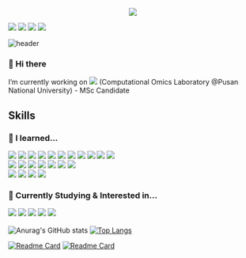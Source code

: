 <p align="center">
  <!-- Typing SVG by DenverCoder1 - https://github.com/DenverCoder1/readme-typing-svg -->
  <a href="https://github.com/DenverCoder1/readme-typing-svg">
    <img src="https://readme-typing-svg.demolab.com/?lines=Always%20learning%20new%20things;Welcome%20to%20Dohyun's%20Github!&font=Fira%20Code&center=true&width=440&height=45&color=f75c7e&vCenter=true&pause=1000&size=22" /></a>
</p>




<a href="https://www.instagram.com/do.hyen28/" target="_blank"><img src="https://img.shields.io/badge/do.hyen28%20-E4405F?style=for-the-badge&logo=instagram&logoColor=white"/></a>
<a href="https://twitter.com/i/flow/login?redirect_after_login=%2Fhwangdohyun9004" target="_blank"><img src="https://img.shields.io/badge/@hwangdohyun9004%20-000000?style=for-the-badge&logo=x&logoColor=white"/></a>
<a href="hdh1028@pusan.ac.kr" target="_blank"><img src="https://img.shields.io/badge/hdh1028@pusan.ac.kr%20-EA4335?style=for-the-badge&logo=Gmail&logoColor=white"/></a>
<a href="hdh1028@naver.com" target="_blank"><img src="https://img.shields.io/badge/hdh1028@naver.com%20-03C75A?style=for-the-badge&logo=Naver&logoColor=white"/></a>

![header](https://capsule-render.vercel.app/api?type=soft&height=300&color=000000&text=Welcome%20to%20Dohyun's%20Github!&fontColor=ffffff&fontSize=56&animation=fadeIn)

### 🍑 Hi there 
I’m currently working on <a href="https://pnucolab.com/" target="_blank"><img src="https://img.shields.io/badge/PNUCOLAB%20-F9AB00?style=for-the-badge&logoColor=white"/></a>
 (Computational Omics Laboratory @Pusan National University) - MSc Candidate

## Skills
### 📖 I learned...
<a target="_blank"><img src="https://img.shields.io/badge/Python-3776AB?style=for-the-badge&logo=Python&logoColor=FFFFFF"/></a>
<a target="_blank"><img src="https://img.shields.io/badge/JavaScript-F7DF1E?style=for-the-badge&logo=JavaScript&logoColor=FFFFFF"/></a>
<a target="_blank"><img src="https://img.shields.io/badge/Java-000000?style=for-the-badge&logo=OpenJDK&logoColor=FFFFFF"/></a>
<a target="_blank"><img src="https://img.shields.io/badge/html5-E34F26?style=for-the-badge&logo=html5&logoColor=FFFFFF"/></a>
<a target="_blank"><img src="https://img.shields.io/badge/css3-1572B6?style=for-the-badge&logo=css3&logoColor=FFFFFF"/></a>
<a target="_blank"><img src="https://img.shields.io/badge/svelte-FF3E00?style=for-the-badge&logo=svelte&logoColor=FFFFFF"/></a>
<a target="_blank"><img src="https://img.shields.io/badge/R-276DC3?style=for-the-badge&logo=R&logoColor=FFFFFF"/></a>
<a target="_blank"><img src="https://img.shields.io/badge/MATLAB-071D49?style=for-the-badge"/></a>
<a target="_blank"><img src="https://img.shields.io/badge/csharp-512BD4?style=for-the-badge&logo=csharp&logoColor=FFFFFF"/></a>
<a target="_blank"><img src="https://img.shields.io/badge/mysql-4479A1?style=for-the-badge&logo=mysql&logoColor=FFFFFF"/></a>
<a target="_blank"><img src="https://img.shields.io/badge/starUML-5C2D91?style=for-the-badge"/></a>
<br>
<a target="_blank"><img src="https://img.shields.io/badge/googlecolab-F9AB00?style=for-the-badge&logo=googlecolab&logoColor=FFFFFF"/></a>
<a target="_blank"><img src="https://img.shields.io/badge/github-000000?style=for-the-badge&logo=github&logoColor=FFFFFF"/></a>
<a target="_blank"><img src="https://img.shields.io/badge/git-F05032?style=for-the-badge&logo=git&logoColor=FFFFFF"/></a>
<a target="_blank"><img src="https://img.shields.io/badge/visualstudiocode-007ACC?style=for-the-badge&logo=visualstudiocode&logoColor=FFFFFF"/></a>
<a target="_blank"><img src="https://img.shields.io/badge/linux-FCC624?style=for-the-badge&logo=linux&logoColor=FFFFFF"/></a>
<a target="_blank"><img src="https://img.shields.io/badge/ubuntu-E95420?style=for-the-badge&logo=ubuntu&logoColor=FFFFFF"/></a>
<a target="_blank"><img src="https://img.shields.io/badge/anaconda-44A833?style=v&logo=anaconda&logoColor=FFFFFF"/></a>
<br>
<a target="_blank"><img src="https://img.shields.io/badge/adobephotoshop-31A8FF?style=for-the-badge&logo=adobephotoshop&logoColor=FFFFFF"/></a>
<a target="_blank"><img src="https://img.shields.io/badge/adobeillustrator-FF9A00?style=for-the-badge&logo=adobeillustrator&logoColor=FFFFFF"/></a>
<a target="_blank"><img src="https://img.shields.io/badge/clipstudio-A8B9CC?style=for-the-badge"/></a>
<a target="_blank"><img src="https://img.shields.io/badge/figma-F24E1E?style=for-the-badge&logo=figma&logoColor=FFFFFF"/></a>
<br>

### 📖 Currently Studying & Interested in...
<a target="_blank"><img src="https://img.shields.io/badge/ruby-CC342D?style=for-the-badge&logo=ruby&logoColor=FFFFFF"/></a>
<a target="_blank"><img src="https://img.shields.io/badge/jekyll-CC0000?style=for-the-badge&logo=jekyll&logoColor=FFFFFF"/></a>
<a target="_blank"><img src="https://img.shields.io/badge/bootstrap-7952B3?style=for-the-badge&logo=bootstrap&logoColor=FFFFFF"/></a>
<a target="_blank"><img src="https://img.shields.io/badge/django-092E20?style=for-the-badge&logo=django&logoColor=FFFFFF"/></a>
<a target="_blank"><img src="https://img.shields.io/badge/unity-000000?style=for-the-badge&logo=unity&logoColor=FFFFFF"/></a>
<br>
<br>
![Anurag's GitHub stats](https://github-readme-stats.vercel.app/api?username=HwangDoHyun28&theme=rose_pine&show_icons=true)
[![Top Langs](https://github-readme-stats.vercel.app/api/top-langs/?username=HwangDoHyun28&layout=donut&theme=rose_pine)](https://github.com/HwangDoHyun28) 


[![Readme Card](https://github-readme-stats.vercel.app/api/pin/?username=HwangDoHyun28&repo=HwangDoHyun28.github.io&theme=rose_pine)](https://github.com/HwangDoHyun28/HwangDoHyun28.github.io)
[![Readme Card](https://github-readme-stats.vercel.app/api/pin/?username=new-genes&repo=new-genes.github.io&theme=rose_pine&show_owner=true)](https://github.com/new-genes/new-genes.github.io)

<!--
**HwangDoHyun28/HwangDoHyun28** is a ✨ _special_ ✨ repository because its `README.md` (this file) appears on your GitHub profile.

Here are some ideas to get you started:

- 🔭 I’m currently working on ...
- 🌱 I’m currently learning ...
- 👯 I’m looking to collaborate on ...
- 🤔 I’m looking for help with ...
- 💬 Ask me about ...
- 📫 How to reach me: ...
- 😄 Pronouns: ...
- ⚡ Fun fact: ...
-->
